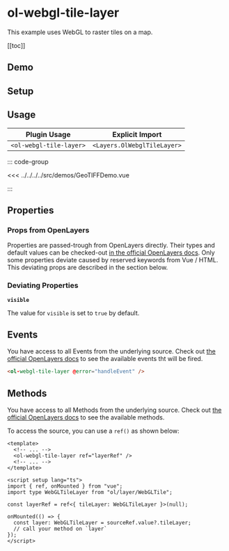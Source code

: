 # ol-webgl-tile-layer

This example uses WebGL to raster tiles on a map.

[[toc]]

## Demo

<script setup>
import GeoTIFFDemo from "@demos/GeoTIFFDemo.vue"
</script>
<ClientOnly>
<GeoTIFFDemo />
</ClientOnly>

## Setup

<!--@include: ../../layers.plugin.md-->

## Usage

| Plugin Usage            |       Explicit Import       |
|-------------------------|:---------------------------:|
| `<ol-webgl-tile-layer>` | `<Layers.OlWebglTileLayer>` |

::: code-group

<<< ../../../../src/demos/GeoTIFFDemo.vue

:::

## Properties

### Props from OpenLayers

Properties are passed-trough from OpenLayers directly.
Their types and default values can be checked-out [in the official OpenLayers docs](https://openlayers.org/en/latest/apidoc/module-ol_layer_WebGLTile-WebGLTileLayer.html).
Only some properties deviate caused by reserved keywords from Vue / HTML.
This deviating props are described in the section below.

### Deviating Properties

**`visible`**

The value for `visible` is set to `true` by default.

## Events

You have access to all Events from the underlying source.
Check out [the official OpenLayers docs](https://openlayers.org/en/latest/apidoc/module-ol_layer_WebGLTile-WebGLTileLayer.html) to see the available events tht will be fired.

```html
<ol-webgl-tile-layer @error="handleEvent" />
```

## Methods

You have access to all Methods from the underlying source.
Check out [the official OpenLayers docs](https://openlayers.org/en/latest/apidoc/module-ol_layer_WebGLTile-WebGLTileLayer.html) to see the available methods.

To access the source, you can use a `ref()` as shown below:

```vue
<template>
  <!-- ... -->
  <ol-webgl-tile-layer ref="layerRef" />
  <!-- ... -->
</template>

<script setup lang="ts">
import { ref, onMounted } from "vue";
import type WebGLTileLayer from "ol/layer/WebGLTile";

const layerRef = ref<{ tileLayer: WebGLTileLayer }>(null);

onMounted(() => {
  const layer: WebGLTileLayer = sourceRef.value?.tileLayer;
  // call your method on `layer`
});
</script>
```
